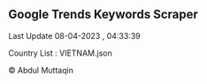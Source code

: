 

## Google Trends Keywords Scraper 
 
Last Update 08-04-2023 , 04:33:39

Country List :
VIETNAM.json



© Abdul Muttaqin 
